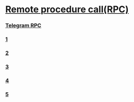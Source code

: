 # [Remote procedure call(RPC)](https://en.wikipedia.org/wiki/Remote_procedure_call)

### [Telegram RPC](https://core.telegram.org/mtproto/service_messages)
### [1](https://www.youtube.com/watch?v=PtEkcBRO6dk)
### [2](https://www.youtube.com/watch?v=cf2iw6FoKeI)
### [3](https://www.youtube.com/watch?v=PtEkcBRO6dk)
### [4](https://www.youtube.com/watch?v=ByBoSod0fyE)
### [5]()
### []()
### []()
### []()
### []()
### []()
### []()
### []()
